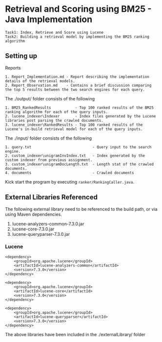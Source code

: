 # Retrieval and Scoring using BM25 - Java Implementation

```
Task1: Index, Retrieve and Score using Lucene
Task2: Building a retrieval model by implementing the BM25 ranking algorithm
```

## Setting up

Reports
```
1. Report_Implementation.md - Report describing the implementation details of the retrieval models. 
2. Report_Observation.md    - Contains a brief discussion comparing the top 5 results between the two search engines for each query.
```


The ./output/ folder consists of the following
```
1. BM25_RankedResults           - Top 100 ranked results of the BM25 ranking algorithm for each of the query inputs.
2. lucene_indexer\Indexer       - Index files generated by the Lucene libraries post parsing the crawled documents.
3. lucene_indexer\RankedResults - Top 100 ranked results of the Lucene's in-build retrieval model for each of the query inputs.
```


The ./input/ folder consists of the following
```
1. query.txt                            - Query input to the search engine.
2. custom_indexer\unigramInvIndex.txt   - Index generated by the custom indexer from previous assignment.
3. custom_indexer\unigramDocLength.txt  - Length stat of the crawled documents.
4. documents                            - Crawled documents

``` 

Kick start the program by executing ```ranker/RankingCaller.java```.


## External Libraries Referenced

The following external library need to be referenced to the build path, or via using Maven dependencies.
1. lucene-analyzers-common-7.3.0.jar
2. lucene-core-7.3.0.jar
3. lucene-queryparser-7.3.0.jar

### Lucene
```
<dependency>
    <groupId>org.apache.lucene</groupId>
    <artifactId>lucene-analyzers-common</artifactId>
    <version>7.3.0</version>
</dependency>

<dependency>
    <groupId>org.apache.lucene</groupId>
    <artifactId>lucene-core</artifactId>
    <version>7.3.0</version>
</dependency>

<dependency>
    <groupId>org.apache.lucene</groupId>
    <artifactId>lucene-queryparser</artifactId>
    <version>7.3.0</version>
</dependency>
```


The above libraries have been included in the ./externalLibrary/ folder

